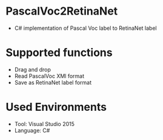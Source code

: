 # PascalVoc2RetinaNet
- C# implementation of Pascal Voc label to RetinaNet label

# Supported functions
- Drag and drop
- Read PascalVoc XMl format
- Save as RetinaNet label format

# Used Environments
- Tool: Visual Studio 2015
- Language: C#

